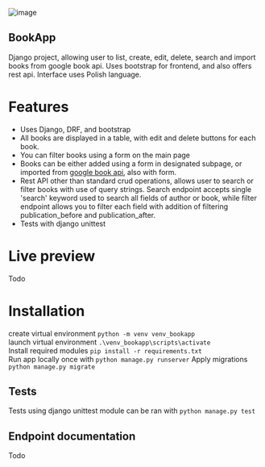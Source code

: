 ![image](https://user-images.githubusercontent.com/35972878/149679485-5f206652-a977-4700-ae36-5a87c2c0e48f.png)

## BookApp
Django project, allowing user to list, create, edit, delete, search and import books from google book api.
Uses bootstrap for frontend, and also offers rest api. Interface uses Polish language.

# Features
- Uses Django, DRF, and bootstrap
- All books are displayed in a table, with edit and delete buttons for each book.
- You can filter books using a form on the main page
- Books can be either added using a form in designated subpage, or imported from <a href="https://www.googleapis.com/books/v1/volumes">google book api</a>, also with form.
- Rest API other than standard crud operations, allows user to search or filter books with use of query strings. Search endpoint accepts single 'search' keyword used to search all fields of author or book, while filter endpoint allows you to filter each field with addition of filtering publication_before and publication_after.
- Tests with django unittest

# Live preview
Todo

# Installation
create virtual environment `python -m venv venv_bookapp`  
launch virtual environment `.\venv_bookapp\scripts\activate`  
Install required modules `pip install -r requirements.txt`  
Run app locally once with `python manage.py runserver`
Apply migrations `python manage.py migrate`  

## Tests
Tests using django unittest module can be ran with `python manage.py test`

## Endpoint documentation
Todo
